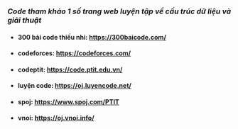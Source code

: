 ### _Code tham khảo 1 số trang web luyện tập về cấu trúc dữ liệu và giải thuật_

- #### 300 bài code thiếu nhi: https://300baicode.com/
- #### codeforces: https://codeforces.com/
- #### codeptit: https://code.ptit.edu.vn/
- #### luyện code: https://oj.luyencode.net/
- #### spoj: https://www.spoj.com/PTIT
- #### vnoi: https://oj.vnoi.info/
